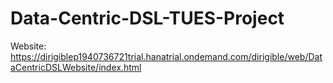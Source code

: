 Data-Centric-DSL-TUES-Project
=============================

Website: https://dirigiblep1940736721trial.hanatrial.ondemand.com/dirigible/web/DataCentricDSLWebsite/index.html